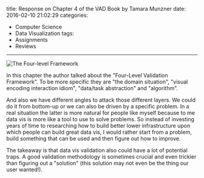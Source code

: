 title: Response on Chapter 4 of the VAD Book by Tamara Munzner
date: 2016-02-10 21:02:29
categories:
- Computer Science
- Data Visualization
tags:
- Assignments
- Reviews
---

![The Four-level Framework](/blog/images/fourlevelsofvalidation.png)

In this chapter the author talked about the "Four-Level Validation Framework". To be more specific they are "the domain situation", "visual encoding interaction idiom", "data/task abstraction" and "algorithm".

And also we have different angles to attack those different layers. We could do it from bottom-up or we can also be driven by a specific problem. In a real situation the latter is more natural for people like myself because to me data vis is more like a tool to use to solve problems. So instead of investing years of time to researching how to build better lower infrastructure upon which people can build great data vis, I would rather start from a problem, build something that can be used and then figure out how to improve.

The takeaway is that data vis validation also could have a lot of potential traps. A good validation methodology is sometimes crucial and even trickier than figuring out a "solution" (this solution may not even be the thing our user wanted!).
